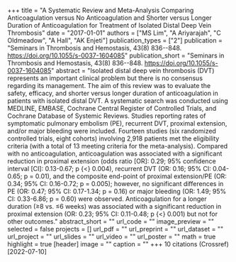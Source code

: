 +++
title = "A Systematic Review and Meta-Analysis Comparing Anticoagulation versus No Anticoagulation and Shorter versus Longer Duration of Anticoagulation for Treatment of Isolated Distal Deep Vein Thrombosis"
date = "2017-01-01"
authors = ["MS Lim", "A Ariyarajah", "C Oldmeadow", "A Hall", "AK Enjeti"]
publication_types = ["2"]
publication = "Seminars in Thrombosis and Hemostasis, 43(8) 836--848. https://doi.org/10.1055/s-0037-1604085"
publication_short = "Seminars in Thrombosis and Hemostasis, 43(8) 836--848. https://doi.org/10.1055/s-0037-1604085"
abstract = "Isolated distal deep vein thrombosis (DVT) represents an important clinical problem but there is no consensus regarding its management. The aim of this review was to evaluate the safety, efficacy, and shorter versus longer duration of anticoagulation in patients with isolated distal DVT. A systematic search was conducted using MEDLINE, EMBASE, Cochrane Central Register of Controlled Trials, and Cochrane Database of Systemic Reviews. Studies reporting rates of symptomatic pulmonary embolism (PE), recurrent DVT, proximal extension, and/or major bleeding were included. Fourteen studies (six randomized controlled trials, eight cohorts) involving 2,918 patients met the eligibility criteria (with a total of 13 meeting criteria for the meta-analysis). Compared with no anticoagulation, anticoagulation was associated with a significant reduction in proximal extension (odds ratio [OR]: 0.29; 95% confidence interval [CI]: 0.13-0.67; p {$<$} 0.004), recurrent DVT (OR: 0.16; 95% CI: 0.04-0.65; p = 0.01), and the composite end-point of proximal extension/PE (OR: 0.34; 95% CI: 0.16-0.72; p = 0.005); however, no significant differences in PE (OR: 0.47; 95% CI: 0.17-1.34; p = 0.16) or major bleeding (OR: 1.49; 95% CI: 0.33-6.86; p = 0.60) were observed. Anticoagulation for a longer duration (≥8 vs. ≤6 weeks) was associated with a significant reduction in proximal extension (OR: 0.23; 95% CI: 0.11-0.48; p {$<$} 0.001) but not for other outcomes."
abstract_short = ""
url_code = ""
image_preview = ""
selected = false
projects = []
url_pdf = ""
url_preprint = ""
url_dataset = ""
url_project = ""
url_slides = ""
url_video = ""
url_poster = ""
math = true
highlight = true
[header]
image = ""
caption = ""
+++
10 citations (Crossref) [2022-07-10]
